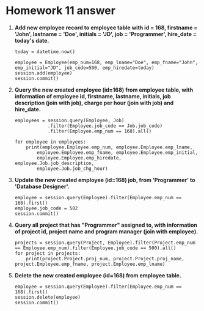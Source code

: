 # Homework 11 answer
1. **Add new employee record to employee table with id = 168, firstname = 'John', lastname = 'Doe', initials = 'JD', job = 'Programmer', hire_date = today's date.**
    ```code
    today = datetime.now()

    employee = Employee(emp_num=168, emp_lname="Doe", emp_fname="John", emp_initial="JD", job_code=500, emp_hiredate=today)
    session.add(employee)
    session.commit() 
    ```

2. **Query the new created employee (id=168) from employee table, with information of employee id, firstname, lastname, initials, job description (join with job), charge per hour (join with job) and hire_date.**
    ```code
    employees = session.query(Employee, Job)
                .filter(Employee.job_code == Job.job_code)
                .filter(Employee.emp_num == 168).all()

    for employee in employees:
        print(employee.Employee.emp_num, employee.Employee.emp_lname, 
            employee.Employee.emp_fname, employee.Employee.emp_initial, 
            employee.Employee.emp_hiredate, employee.Job.job_description,
            employee.Job.job_chg_hour)
    ```

3. **Update the new created employee (id=168) job, from 'Programmer' to 'Database Designer'.**
    ```code
    employee = session.query(Employee).filter(Employee.emp_num == 168).first()
    employee.job_code = 502
    session.commit()
    ```

4. **Query all project that has "Programmer" assigned to, with information of project id, project name and program manager (join with employee).**
    ```code
    projects = session.query(Project, Employee).filter(Project.emp_num == Employee.emp_num).filter(Employee.job_code == 500).all()
    for project in projects:
        print(project.Project.proj_num, project.Project.proj_name, project.Employee.emp_fname, project.Employee.emp_lname)
    ```
5. **Delete the new created employee (id=168) from employee table.**
    ```code
    employee = session.query(Employee).filter(Employee.emp_num == 168).first()
    session.delete(employee)
    session.commit()
    ```